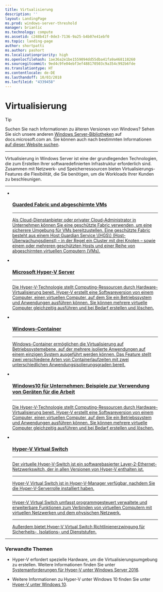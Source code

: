 ```yaml
---
title: Virtualisierung
description: ''
layout: LandingPage
ms.prod: windows-server-threshold
manager: brianlic
ms.technology: compute
ms.assetid: c248b41f-0de3-7136-9a25-b4b07e41ebf0
ms.topic: landing-page
author: shortpatti
ms.author: pashort
ms.localizationpriority: high
ms.openlocfilehash: 1ae36a2e1be1559094dd55dba41fa9a468118260
ms.sourcegitcommit: 9ed4c9fe04ebf3ef488170503c9a354c992b6fde
ms.translationtype: HT
ms.contentlocale: de-DE
ms.lasthandoff: 10/03/2018
ms.locfileid: "4339458"
---
```

# Virtualisierung

>[!TIP]
> Suchen Sie nach Informationen zu älteren Versionen von Windows? Sehen Sie sich unsere anderen [Windows Server-Bibliotheken](/previous-versions/windows/) auf docs.microsoft.com an. Sie können auch nach bestimmten Informationen [auf dieser Website suchen](https://docs.microsoft.com/search/index?search=Windows+Server&dataSource=previousVersions).

<HR />

Virtualisierung in Windows Server ist eine der grundlegenden Technologien, die zum Erstellen Ihrer softwaredefinierten Infrastruktur erforderlich sind. Zusammen mit Netzwerk- und Speicherressourcen bieten Virtualisierungs-Features die Flexibilität, die Sie benötigen, um die Workloads Ihrer Kunden zu beschleunigen.

<HR />
<ul class="cardsI panelContent">
<li>
          <a href="../security/guarded-fabric-shielded-vm/guarded-fabric-and-shielded-vms.md">
          <div class="cardSize">
            <div class="cardPadding">
                <div class="card">
                    <div class="cardImageOuter">
                        <div class="cardImage">
                            <img src="../media/i-virtualize.svg" alt="" />
                        </div>
                    </div>
                    <div class="cardText">
                        <h3>Guarded Fabric und abgeschirmte VMs</h3>
<HR />
                        <p>Als Cloud-Dienstanbieter oder privater Cloud-Administrator in Unternehmen können Sie eine geschützte Fabric verwenden, um eine sicherere Umgebung für VMs bereitzustellen. Eine geschützte Fabric besteht aus einem Host Guardian Service \(HGS\) (Host-Überwachungsdienst) – in der Regel ein Cluster mit drei Knoten – sowie einem oder mehreren geschützten Hosts und einer Reihe von abgeschirmten virtuellen Computern (VMs).</p>
                     </div>
                  </div>
              </div>
          </div>
       </a>
    </li>
<li>
          <a href="https://docs.microsoft.com/windows-server/virtualization/hyper-v/hyper-v-server-2016">
          <div class="cardSize">
            <div class="cardPadding">
                <div class="card">
                    <div class="cardImageOuter">
                        <div class="cardImage">
                        <img src="../media/i-virtualize.svg" alt="" />
                        </div>
                    </div>
                    <div class="cardText">
                        <h3>Microsoft Hyper-V Server</h3>
<HR />
                        <p>Die Hyper-V-Technologie stellt Computing-Ressourcen durch Hardware-Virtualisierung bereit. Hyper-V erstellt eine Softwareversion von einem Computer, einen virtuellen Computer, auf dem Sie ein Betriebssystem und Anwendungen ausführen können. Sie können mehrere virtuelle Computer gleichzeitig ausführen und bei Bedarf erstellen und löschen.</p>
                     </div>
                  </div>
              </div>
          </div>
       </a>
    </li>
<li>
         <a href="https://docs.microsoft.com/virtualization/windowscontainers">
         <div class="cardSize">
            <div class="cardPadding">
                <div class="card">
                    <div class="cardImageOuter">
                        <div class="cardImage">
                            <img src="../media/i-virtualize.svg" alt="" />
                        </div>
                    </div>
                    <div class="cardText">
                        <h3>Windows-Container</h3>
<HR />
                        <p>Windows-Container ermöglichen die Virtualisierung auf Betriebssystemebene, auf der mehrere isolierte Anwendungen auf einem einzigen System ausgeführt werden können. Das Feature stellt zwei verschiedene Arten von Containerlaufzeiten mit zwei unterschiedlichen Anwendungsisolierungsgraden bereit.</p>
                     </div>
                  </div>
              </div>
          </div>
       </a>
    </li>
<li>
      <a href="hyper-v/Hyper-V-on-Windows-Server.md">
         <div class="cardSize">
            <div class="cardPadding">
                <div class="card">
                    <div class="cardImageOuter">
                        <div class="cardImage">
                            <img src="../media/i-virtualize.svg" alt="" />
                        </div>
                    </div>
                    <div class="cardText">
                       <h3>Windows10 für Unternehmen: Beispiele zur Verwendung von Geräten für die Arbeit</h3>
<HR />
                       <p>Die Hyper-V-Technologie stellt Computing-Ressourcen durch Hardware-Virtualisierung bereit. Hyper-V erstellt eine Softwareversion von einem Computer, einen virtuellen Computer, auf dem Sie ein Betriebssystem und Anwendungen ausführen können. Sie können mehrere virtuelle Computer gleichzeitig ausführen und bei Bedarf erstellen und löschen.</p>
                     </div>
                  </div>
              </div>
          </div>
       </a>
    </li>
<li>
          <a href="hyper-v-virtual-switch/Hyper-V-Virtual-Switch.md">
          <div class="cardSize">
            <div class="cardPadding">
                <div class="card">
                    <div class="cardImageOuter">
                        <div class="cardImage">
                            <img src="../media/i-virtualize.svg" alt="" />
                        </div>
                    </div>
                    <div class="cardText">
                        <h3>Hyper-V Virtual Switch</h3>
<HR />
                        <p>Der virtuelle Hyper-V-Switch ist ein softwarebasierter Layer-2-Ethernet-Netzwerkswitch, der in allen Versionen von Hyper-V enthalten ist.</p>
<HR />
                        <p>Hyper-V Virtual Switch ist in Hyper-V-Manager verfügbar, nachdem Sie die Hyper-V-Serverrolle installiert haben.</p>
<HR />
                        <p>Hyper-V Virtual Switch umfasst programmgesteuert verwaltete und erweiterbare Funktionen zum Verbinden von virtuellen Computern mit virtuellen Netzwerken und dem physischen Netzwerk.</p>
<HR />
                        <p>Außerdem bietet Hyper-V Virtual Switch Richtlinienerzwingung für Sicherheits-, Isolations- und Dienststufen.</p>
                     </div>
                  </div>
              </div>
          </div>
       </a>
    </li>
</ul>

---

### Verwandte Themen

- Hyper-V erfordert spezielle Hardware, um die Virtualisierungsumgebung zu erstellen. Weitere Informationen finden Sie unter [Systemanforderungen für Hyper-V unter Windows Server 2016](./hyper-v/system-requirements-for-hyper-v-on-windows.md). 

- Weitere Informationen zu Hyper-V unter Windows 10 finden Sie unter [Hyper-V unter Windows 10](https://docs.microsoft.com/virtualization/hyper-v-on-windows).

